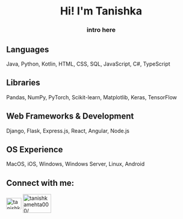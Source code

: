 <h1 align="center">Hi! I'm Tanishka</h1>
<h3 align="center">intro here</h3>


## Languages
Java, Python, Kotlin, HTML, CSS, SQL, JavaScript, C#, TypeScript

## Libraries
Pandas, NumPy, PyTorch, Scikit-learn, Matplotlib, Keras, TensorFlow

## Web Frameworks & Development
Django, Flask, Express.js, React, Angular, Node.js

## OS Experience
MacOS, iOS, Windows, Windows Server, Linux, Android


## Connect with me:
<p align="left">
<a href="https://linkedin.com/in/tanishkamehta000/" target="blank"><img align="center" src="https://raw.githubusercontent.com/rahuldkjain/github-profile-readme-generator/master/src/images/icons/Social/linked-in-alt.svg" alt="tanishkamehta000/" height="30" width="40" /></a>
<a href="https://tanishkamehta.com/" target="blank"><img align="center" src="https://static.vecteezy.com/system/resources/previews/020/816/485/large_2x/portfolio-icon-for-your-website-mobile-presentation-and-logo-design-free-vector.jpg" alt="tanishkamehta000/" height="50" width="75" /></a>
